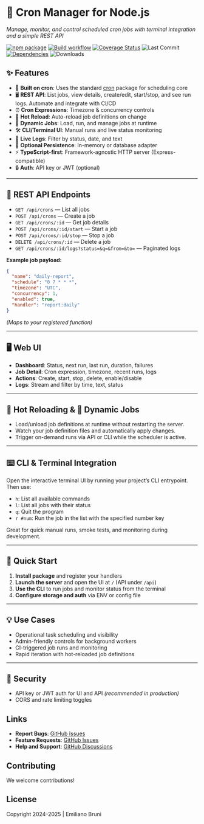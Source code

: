# 🚦 Cron Manager for Node.js

_Manage, monitor, and control scheduled cron jobs with terminal integration and a simple REST API_

[![npm package](https://img.shields.io/npm/v/cron-manager.svg)](http://npmjs.org/package/cron-manager)
[![Build workflow](https://github.com/EmilianoBruni/cron-manager/actions/workflows/build.yml/badge.svg)](https://github.com/EmilianoBruni/cron-manager/actions/workflows/build.yml)
[![Coverage Status](https://coveralls.io/repos/github/EmilianoBruni/cron-manager/badge.svg?branch=master)](https://coveralls.io/github/EmilianoBruni/cron-manager?branch=master)
![Last Commit](https://img.shields.io/github/last-commit/EmilianoBruni/cron-manager)
[![Dependencies](https://img.shields.io/librariesio/github/EmilianoBruni/cron-manager)](https://libraries.io/npm/cron-manager)
![Downloads](https://img.shields.io/npm/dt/cron-manager)

## ✨ Features

- 🧱 **Built on cron**: Uses the standard [cron](https://www.npmjs.com/package/cron) package for scheduling core 
- 🖥️ **REST API**: List jobs, view details, create/edit, start/stop, and see run logs. Automate and integrate with CI/CD
- ⏰ **Cron Expressions**: Timezone & concurrency controls
- 🔄 **Hot Reload**: Auto-reload job definitions on change
- 🧩 **Dynamic Jobs**: Load, run, and manage jobs at runtime
- 🛠️ **CLI/Terminal UI**: Manual runs and live status monitoring
- 📜 **Live Logs**: Filter by status, date, and text
- 💾 **Optional Persistence**: In-memory or database adapter
- ⚡ **TypeScript-first**: Framework-agnostic HTTP server (Express-compatible)
- 🔒 **Auth**: API key or JWT (optional)

---

## 🔌 REST API Endpoints

- `GET /api/crons` — List all jobs
- `POST /api/crons` — Create a job
- `GET /api/crons/:id` — Get job details
- `POST /api/crons/:id/start` — Start a job
- `POST /api/crons/:id/stop` — Stop a job
- `DELETE /api/crons/:id` — Delete a job
- `GET /api/crons/:id/logs?status=&q=&from=&to=` — Paginated logs

**Example job payload:**
```json
{
  "name": "daily-report",
  "schedule": "0 7 * * *",
  "timezone": "UTC",
  "concurrency": 1,
  "enabled": true,
  "handler": "report:daily"
}
```
*(Maps to your registered function)*

---

## 🖥️ Web UI

- **Dashboard**: Status, next run, last run, duration, failures
- **Job Detail**: Cron expression, timezone, recent runs, logs
- **Actions**: Create, start, stop, delete, enable/disable
- **Logs**: Stream and filter by time, text, status

---

## 🔄 Hot Reloading & 🧩 Dynamic Jobs

- Load/unload job definitions at runtime without restarting the server.
- Watch your job definition files and automatically apply changes.
- Trigger on-demand runs via API or CLI while the scheduler is active.

---

## ⌨️ CLI & Terminal Integration

Open the interactive terminal UI by running your project’s CLI entrypoint. Then use:

- `h`: List all available commands
- `l`: List all jobs with their status
- `q`: Quit the program
- `r #num`: Run the job in the list with the specified number key

Great for quick manual runs, smoke tests, and monitoring during development.

---

## 🚀 Quick Start

1. **Install package** and register your handlers
2. **Launch the server** and open the UI at `/` (API under `/api`)
3. **Use the CLI** to run jobs and monitor status from the terminal
4. **Configure storage and auth** via ENV or config file

---

## 💡 Use Cases

- Operational task scheduling and visibility
- Admin-friendly controls for background workers
- CI-triggered job runs and monitoring
- Rapid iteration with hot-reloaded job definitions

---

## 🔐 Security

- API key or JWT auth for UI and API *(recommended in production)*
- CORS and rate limiting toggles

## Links

- **Report Bugs**: [GitHub Issues](https://github.com/EmilianoBruni/cron-manager/issues)
- **Feature Requests**: [GitHub Issues](https://github.com/EmilianoBruni/cron-manager/issues)
- **Help and Support**: [GitHub Discussions](https://github.com/EmilianoBruni/cron-manager)

## Contributing

We welcome contributions!

## License

Copyright 2024-2025 | Emiliano Bruni